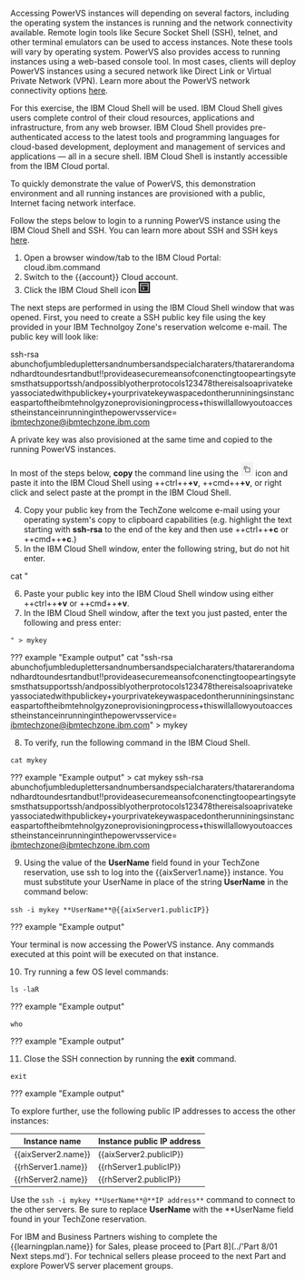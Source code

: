 Accessing PowerVS instances will depending on several factors, including the operating system the instances is running and the network connectivity available. Remote login tools like Secure Socket Shell (SSH), telnet, and other terminal emulators can be used to access instances. Note these tools will vary by operating system. PowerVS also provides access to running instances using a web-based console tool. In most cases, clients will deploy PowerVS instances using a secured network like Direct Link or Virtual Private Network (VPN). Learn more about the PowerVS network connectivity options <a href="https://cloud.ibm.com/docs/power-iaas?topic=power-iaas-about-virtual-server#public-private-networks" target="_blank">here</a>.

For this exercise, the IBM Cloud Shell will be used. IBM Cloud Shell gives users complete control of their cloud resources, applications and infrastructure, from any web browser. IBM Cloud Shell provides pre-authenticated access to the latest tools and programming languages for cloud-based development, deployment and management of services and applications — all in a secure shell. IBM Cloud Shell is instantly accessible from the IBM Cloud portal.

To quickly demonstrate the value of PowerVS, this demonstration environment and all running instances are provisioned with a public, Internet facing network interface.

Follow the steps below to login to a running PowerVS instance using the IBM Cloud Shell and SSH. You can learn more about SSH and SSH keys <a href="https://en.wikipedia.org/wiki/Secure_Shell" target="_blank">here</a>.

1. Open a browser window/tab to the IBM Cloud Portal: cloud.ibm.command
2. Switch to the {{account}} Cloud account.
3. Click the IBM Cloud Shell icon ![](_attachments/CloudShellIcon.png)

The next steps are performed in using the IBM Cloud Shell window that was opened. First, you need to create a SSH public key file using the key provided in your IBM Technolgoy Zone's reservation welcome e-mail. The public key will look like:

ssh-rsa abunchofjumbleduplettersandnumbersandspecialcharaters/thatarerandomandhardtoundesrtandbut!!provideasecuremeansofconenctingtoopeartingsytesmsthatsupportssh/andpossiblyotherprotocols123478thereisalsoaprivatekeyassociatedwithpublickey+yourprivatekeywaspacedontherunniningsinstanceaspartoftheibmtehnolgyzoneprovisioningprocess+thiswillallowyoutoaccesstheinstanceinrunninginthepowervsservice= ibmtechzone@ibmtechzone.ibm.com

A private key was also provisioned at the same time and copied to the running PowerVS instances.

In most of the steps below, **copy** the command line using the ![](_attachments/CopyToClipboard.png) icon and paste it into the IBM Cloud Shell using ++ctrl++**+v**, ++cmd++**+v**, or right click and select paste at the prompt in the IBM Cloud Shell.

4. Copy your public key from the TechZone welcome e-mail using your operating system's copy to clipboard capabilities (e.g. highlight the text starting with **ssh-rsa** to the end of the key and then use ++ctrl++**+c** or ++cmd++**+c**.)
5. In the IBM Cloud Shell window, enter the following string, but do not hit enter.

cat "

6. Paste your public key into the IBM Cloud Shell window using either ++ctrl++**+v** or ++cmd++**+v**.
7. In the IBM Cloud Shell window, after the text you just pasted, enter the following and press enter:

```
" > mykey
```

??? example "Example output"
    cat "ssh-rsa abunchofjumbleduplettersandnumbersandspecialcharaters/thatarerandomandhardtoundesrtandbut!!provideasecuremeansofconenctingtoopeartingsytesmsthatsupportssh/andpossiblyotherprotocols123478thereisalsoaprivatekeyassociatedwithpublickey+yourprivatekeywaspacedontherunniningsinstanceaspartoftheibmtehnolgyzoneprovisioningprocess+thiswillallowyoutoaccesstheinstanceinrunninginthepowervsservice= ibmtechzone@ibmtechzone.ibm.com" > mykey


8. To verify, run the following command in the IBM Cloud Shell.

```
cat mykey
```

??? example "Example output"
    > cat mykey
    ssh-rsa abunchofjumbleduplettersandnumbersandspecialcharaters/thatarerandomandhardtoundesrtandbut!!provideasecuremeansofconenctingtoopeartingsytesmsthatsupportssh/andpossiblyotherprotocols123478thereisalsoaprivatekeyassociatedwithpublickey+yourprivatekeywaspacedontherunniningsinstanceaspartoftheibmtehnolgyzoneprovisioningprocess+thiswillallowyoutoaccesstheinstanceinrunninginthepowervsservice= ibmtechzone@ibmtechzone.ibm.com


9. Using the value of the **UserName** field found in your TechZone reservation, use ssh to log into the {{aixServer1.name}} instance. You must substitute your UserName in place of the string **UserName** in the command below:

```ssh -i mykey **UserName**@{{aixServer1.publicIP}}```

??? example "Example output"

Your terminal is now accessing the PowerVS instance. Any commands executed at this point will be executed on that instance.

10. Try running a few OS level commands:

```
ls -laR
```

??? example "Example output"

```
who
```

??? example "Example output"

11. Close the SSH connection by running the **exit** command.

```
exit
```

??? example "Example output"

To explore further, use the following public IP addresses to access the other instances:

| Instance name | Instance public IP address |
| ------------- | -------------------------- |
| {{aixServer2.name}} | {{aixServer2.publicIP}} |
| {{rhServer1.name}}  | {{rhServer1.publicIP}} |
| {{rhServer2.name}}  | {{rhServer2.publicIP}} |

Use the ```ssh -i mykey **UserName**@**IP address**``` command to connect to the other servers. Be sure to replace **UserName** with the **UserName field found in your TechZone reservation.

For IBM and Business Partners wishing to complete the {{learningplan.name}} for Sales, please proceed to [Part 8](../'Part 8/01 Next steps.md'). For technical sellers please proceed to the next Part and explore PowerVS server placement groups.
